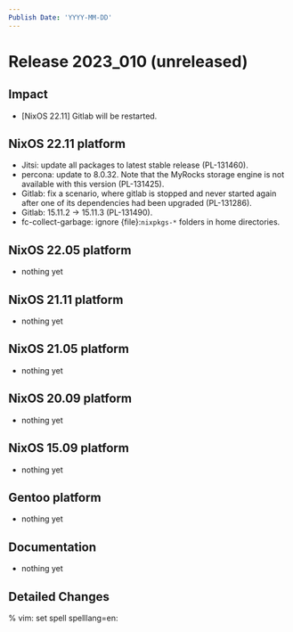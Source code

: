 ```yaml
---
Publish Date: 'YYYY-MM-DD'
---
```


# Release 2023_010 (unreleased)

## Impact

- \[NixOS 22.11\] Gitlab will be restarted.

## NixOS 22.11 platform

- Jitsi: update all packages to latest stable release (PL-131460).
- percona: update to 8.0.32. Note that the MyRocks storage engine is not
  available with this version (PL-131425).
- Gitlab: fix a scenario, where gitlab is stopped and never started again
  after one of its dependencies had been upgraded (PL-131286).
- Gitlab: 15.11.2 -> 15.11.3 (PL-131490).
- fc-collect-garbage: ignore {file}:`nixpkgs-*` folders in home directories.

## NixOS 22.05 platform

- nothing yet

## NixOS 21.11 platform

- nothing yet

## NixOS 21.05 platform

- nothing yet

## NixOS 20.09 platform

- nothing yet

## NixOS 15.09 platform

- nothing yet

## Gentoo platform

- nothing yet

## Documentation

- nothing yet

## Detailed Changes

% vim: set spell spelllang=en:
